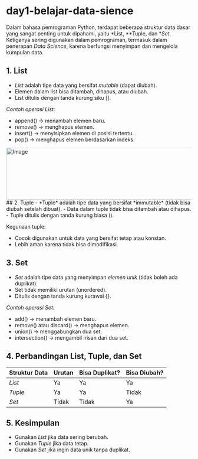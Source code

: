 # day1-belajar-data-sience

Dalam bahasa pemrograman Python, terdapat beberapa struktur data dasar yang sangat penting untuk dipahami, yaitu *List, **Tuple, dan **Set*.  
Ketiganya sering digunakan dalam pemrograman, termasuk dalam penerapan *Data Science*, karena berfungsi menyimpan dan mengelola kumpulan data.

## 1. List
- *List* adalah tipe data yang bersifat *mutable* (dapat diubah).  
- Elemen dalam list bisa ditambah, dihapus, atau diubah.  
- List ditulis dengan tanda kurung siku [].

*Contoh operasi List:*
- append() → menambah elemen baru.  
- remove() → menghapus elemen.  
- insert() → menyisipkan elemen di posisi tertentu.  
- pop() → menghapus elemen berdasarkan indeks.
<img width="839" height="140" alt="Image" src="https://github.com/user-attachments/assets/75c3695f-5c32-48bd-8114-2d028bf9f9fc" /> 
## 2. Tuple
- *Tuple* adalah tipe data yang bersifat *immutable* (tidak bisa diubah setelah dibuat).  
- Data dalam tuple tidak bisa ditambah atau dihapus.  
- Tuple ditulis dengan tanda kurung biasa ().

Kegunaan tuple:
- Cocok digunakan untuk data yang bersifat tetap atau konstan.  
- Lebih aman karena tidak bisa dimodifikasi.

## 3. Set
- *Set* adalah tipe data yang menyimpan *elemen unik* (tidak boleh ada duplikat).  
- Set tidak memiliki urutan (unordered).  
- Ditulis dengan tanda kurung kurawal {}.

*Contoh operasi Set:*
- add() → menambah elemen baru.  
- remove() atau discard() → menghapus elemen.  
- union() → menggabungkan dua set.  
- intersection() → mengambil irisan dari dua set.

## 4. Perbandingan List, Tuple, dan Set

| Struktur Data | Urutan | Bisa Duplikat? | Bisa Diubah? |
|---------------|--------|----------------|--------------|
| *List*      | Ya     | Ya             | Ya           |
| *Tuple*     | Ya     | Ya             | Tidak        |
| *Set*       | Tidak  | Tidak          | Ya           |

## 5. Kesimpulan
- Gunakan *List* jika data sering berubah.  
- Gunakan *Tuple* jika data tetap.  
- Gunakan *Set* jika ingin data unik tanpa duplikat.  
